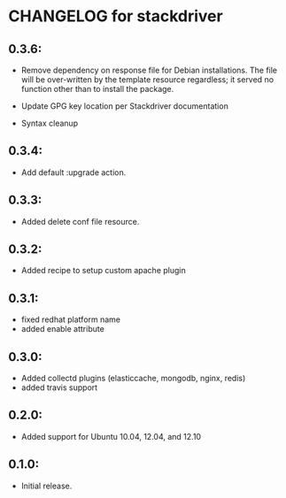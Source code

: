 # CHANGELOG for stackdriver

## 0.3.6:

* Remove dependency on response file for Debian installations.
  The file will be over-written by the template resource regardless; it served
  no function other than to install the package.

* Update GPG key location per Stackdriver documentation

* Syntax cleanup

## 0.3.4:

* Add default :upgrade action.

## 0.3.3:

* Added delete conf file resource.

## 0.3.2:

* Added recipe to setup custom apache plugin

## 0.3.1:

* fixed redhat platform name
* added enable attribute

## 0.3.0:

* Added collectd plugins (elasticcache, mongodb, nginx, redis)
* added travis support

## 0.2.0:

* Added support for Ubuntu 10.04, 12.04, and 12.10

## 0.1.0:

* Initial release.
